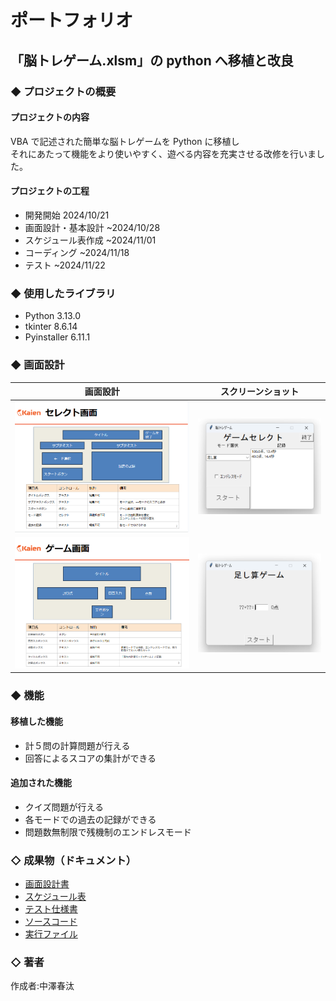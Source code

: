 # ポートフォリオ

## 「脳トレゲーム.xlsm」の python へ移植と改良

### ◆ プロジェクトの概要

#### プロジェクトの内容

VBA で記述された簡単な脳トレゲームを Python に移植し\
それにあたって機能をより使いやすく、遊べる内容を充実させる改修を行いました。

#### プロジェクトの工程

- 開発開始 2024/10/21
- 画面設計・基本設計 ~2024/10/28
- スケジュール表作成 ~2024/11/01
- コーディング ~2024/11/18
- テスト ~2024/11/22

### ◆ 使用したライブラリ

- Python 3.13.0
- tkinter 8.6.14
- Pyinstaller 6.11.1

### ◆ 画面設計
|画面設計|スクリーンショット|
|---|---|
|![image1.png](md/image1.png)|![screen_shot1.png](md/screen_shot1.png)|
|![image2.png](md/image2.png)|![screen_shot2.png](md/screen_shot2.png)|

### ◆ 機能
#### 移植した機能
- 計５問の計算問題が行える
- 回答によるスコアの集計ができる
#### 追加された機能
- クイズ問題が行える
- 各モードでの過去の記録ができる
- 問題数無制限で残機制のエンドレスモード

### ◇ 成果物（ドキュメント）

- [画面設計書](https://github.com/haru315/porting-game/blob/main/%E8%84%B3%E3%83%88%E3%83%AC%E3%82%B2%E3%83%BC%E3%83%A0_%E7%94%BB%E9%9D%A2%E8%A8%AD%E8%A8%88%E6%9B%B8.pdf)
- [スケジュール表](https://github.com/haru315/porting-game/blob/main/%E8%84%B3%E3%83%88%E3%83%AC%E3%82%B2%E3%83%BC%E3%83%A0%E6%A9%9F%E8%83%BD%E4%B8%80%E8%A6%A7%E3%83%BB%E3%82%B9%E3%82%B1%E3%82%B8%E3%83%A5%E3%83%BC%E3%83%AB%E8%A1%A8.pdf)
- [テスト仕様書](https://github.com/haru315/porting-game/blob/main/%E8%84%B3%E3%83%88%E3%83%AC%E3%82%B2%E3%83%BC%E3%83%A0%E3%83%86%E3%82%B9%E3%83%88%E4%BB%95%E6%A7%98%E6%9B%B8.pdf)
- [ソースコード](https://github.com/haru315/porting-game/blob/main/game.py)
- [実行ファイル](https://github.com/haru315/porting-game/blob/main/game.exe)

### ◇ 著者

作成者:中澤春汰
